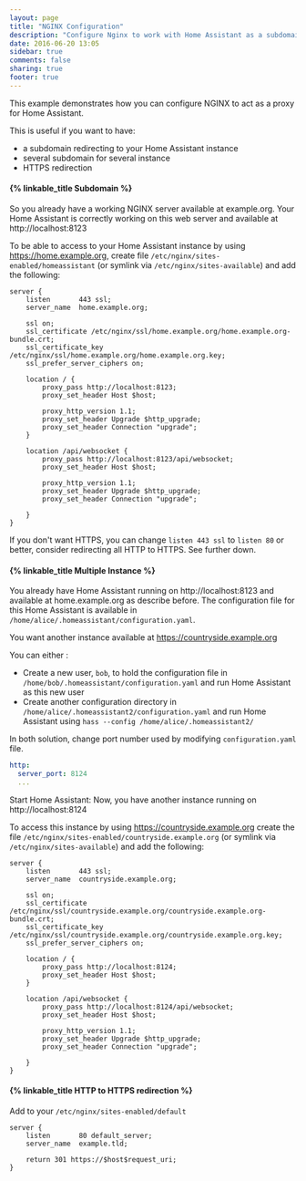 ```yaml
---
layout: page
title: "NGINX Configuration"
description: "Configure Nginx to work with Home Assistant as a subdomain"
date: 2016-06-20 13:05
sidebar: true
comments: false
sharing: true
footer: true
---
```


This example demonstrates how you can configure NGINX to act as a proxy for Home Assistant.

This is useful if you want to have:

 * a subdomain redirecting to your Home Assistant instance
 * several subdomain for several instance
 * HTTPS redirection

#### {% linkable_title Subdomain %}

So you already have a working NGINX server available at example.org. Your Home Assistant is correctly working on this web server and available at http://localhost:8123

To be able to access to your Home Assistant instance by using https://home.example.org, create file `/etc/nginx/sites-enabled/homeassistant` (or symlink via `/etc/nginx/sites-available`) and add the following:

```nginx
server {
    listen       443 ssl;
    server_name  home.example.org;
    
    ssl on;
    ssl_certificate /etc/nginx/ssl/home.example.org/home.example.org-bundle.crt;
    ssl_certificate_key /etc/nginx/ssl/home.example.org/home.example.org.key;
    ssl_prefer_server_ciphers on;

    location / {
        proxy_pass http://localhost:8123;
        proxy_set_header Host $host;

        proxy_http_version 1.1;
        proxy_set_header Upgrade $http_upgrade;
        proxy_set_header Connection "upgrade";
    }

    location /api/websocket {
        proxy_pass http://localhost:8123/api/websocket;
        proxy_set_header Host $host;

        proxy_http_version 1.1;
        proxy_set_header Upgrade $http_upgrade;
        proxy_set_header Connection "upgrade";

    }
}
```

If you don't want HTTPS, you can change `listen 443 ssl` to `listen 80` or better, consider redirecting all HTTP to HTTPS. See further down.

#### {% linkable_title Multiple Instance %}

You already have Home Assistant running on http://localhost:8123 and available at home.example.org as describe before. The configuration file for this Home Assistant is available in `/home/alice/.homeassistant/configuration.yaml`.

You want another instance available at https://countryside.example.org

You can either :
 * Create a new user, `bob`, to hold the configuration file in `/home/bob/.homeassistant/configuration.yaml` and run Home Assistant as this new user
 * Create another configuration directory in `/home/alice/.homeassistant2/configuration.yaml` and run Home Assistant using `hass --config /home/alice/.homeassistant2/`

In both solution, change port number used by modifying `configuration.yaml` file.

```yaml
http:
  server_port: 8124
  ...
```

Start Home Assistant: Now, you have another instance running on http://localhost:8124

To access this instance by using https://countryside.example.org create the file `/etc/nginx/sites-enabled/countryside.example.org` (or symlink via `/etc/nginx/sites-available`) and add the following:

```nginx
server {
    listen       443 ssl;
    server_name  countryside.example.org;
    
    ssl on;
    ssl_certificate /etc/nginx/ssl/countryside.example.org/countryside.example.org-bundle.crt;
    ssl_certificate_key /etc/nginx/ssl/countryside.example.org/countryside.example.org.key;
    ssl_prefer_server_ciphers on;

    location / {
        proxy_pass http://localhost:8124;
        proxy_set_header Host $host;
    }

    location /api/websocket {
        proxy_pass http://localhost:8124/api/websocket;
        proxy_set_header Host $host;

        proxy_http_version 1.1;
        proxy_set_header Upgrade $http_upgrade;
        proxy_set_header Connection "upgrade";

    }
}
```

#### {% linkable_title HTTP to HTTPS redirection %}

Add to your `/etc/nginx/sites-enabled/default`

```nginx
server {
    listen       80 default_server;
    server_name  example.tld;

    return 301 https://$host$request_uri;
}
```

